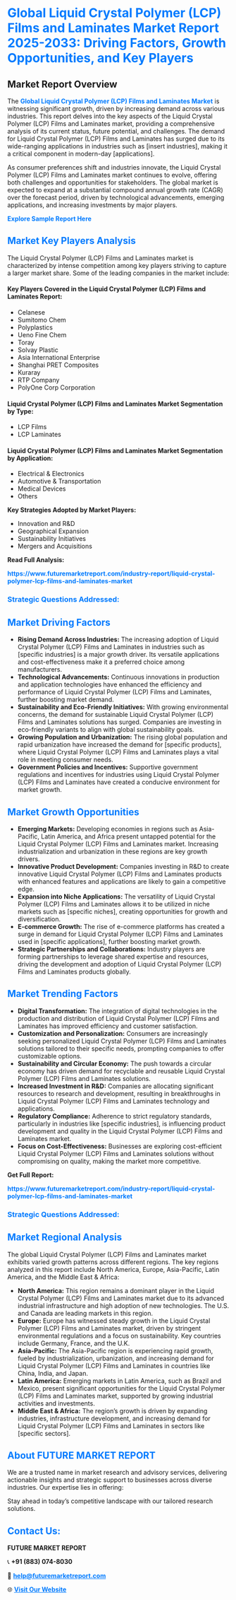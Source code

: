 <h1 style="color: #007BFF;">Global Liquid Crystal Polymer (LCP) Films and Laminates Market Report 2025-2033: Driving Factors, Growth Opportunities, and Key Players</h1>

<section id="overview">
<h2>Market Report Overview</h2>
<p>The <a href="https://www.futuremarketreport.com/industry-report/liquid-crystal-polymer-lcp-films-and-laminates-market" style="color: #007BFF; text-decoration: none;"><strong>Global Liquid Crystal Polymer (LCP) Films and Laminates Market</strong></a> is witnessing significant growth, driven by increasing demand across various industries. This report delves into the key aspects of the Liquid Crystal Polymer (LCP) Films and Laminates market, providing a comprehensive analysis of its current status, future potential, and challenges. The demand for Liquid Crystal Polymer (LCP) Films and Laminates has surged due to its wide-ranging applications in industries such as [insert industries], making it a critical component in modern-day [applications].</p>
<p>As consumer preferences shift and industries innovate, the Liquid Crystal Polymer (LCP) Films and Laminates market continues to evolve, offering both challenges and opportunities for stakeholders. The global market is expected to expand at a substantial compound annual growth rate (CAGR) over the forecast period, driven by technological advancements, emerging applications, and increasing investments by major players.</p>
</section>

<section id="overview">
<p><a href="https://www.futuremarketreport.com/request-sample/reportId=30423" style="color: #007BFF; text-decoration: none;"><strong>Explore Sample Report Here</strong></a></p>
</section>

<section id="key-players">
<h2 style="color: #007BFF;">Market Key Players Analysis</h2>
<p>The Liquid Crystal Polymer (LCP) Films and Laminates market is characterized by intense competition among key players striving to capture a larger market share. Some of the leading companies in the market include:</p>
<h4>Key Players Covered in the Liquid Crystal Polymer (LCP) Films and Laminates Report:</h4>
<ul><li>Celanese</li><li>Sumitomo Chem</li><li>Polyplastics</li><li>Ueno Fine Chem</li><li>Toray</li><li>Solvay Plastic</li><li>Asia International Enterprise</li><li>Shanghai PRET Composites</li><li>Kuraray</li><li>RTP Company</li><li>PolyOne Corp Corporation</li></ul>
<h4>Liquid Crystal Polymer (LCP) Films and Laminates Market Segmentation by Type:</h4>
<ul><li>LCP Films</li><li>LCP Laminates</li></ul>

<h4>Liquid Crystal Polymer (LCP) Films and Laminates Market Segmentation by Application:</h4>
<ul><li>Electrical &amp; Electronics</li><li>Automotive &amp; Transportation</li><li>Medical Devices</li><li>Others</li></ul>
<p><strong>Key Strategies Adopted by Market Players:</strong></p>
<ul>
<li>Innovation and R&D</li>
<li>Geographical Expansion</li>
<li>Sustainability Initiatives</li>
<li>Mergers and Acquisitions</li>
</ul>
</section>

<section>
<p><strong>Read Full Analysis: </strong></p><a href="https://www.futuremarketreport.com/industry-report/liquid-crystal-polymer-lcp-films-and-laminates-market" style="color: #007BFF; text-decoration: none;"><strong>https://www.futuremarketreport.com/industry-report/liquid-crystal-polymer-lcp-films-and-laminates-market</strong></a>
<h3 style="color: #007BFF;">Strategic Questions Addressed:</h3>
</section>

<section id="driving-factors">
<h2 style="color: #007BFF;">Market Driving Factors</h2>
<ul>
<li><strong>Rising Demand Across Industries:</strong> The increasing adoption of Liquid Crystal Polymer (LCP) Films and Laminates in industries such as [specific industries] is a major growth driver. Its versatile applications and cost-effectiveness make it a preferred choice among manufacturers.</li>
<li><strong>Technological Advancements:</strong> Continuous innovations in production and application technologies have enhanced the efficiency and performance of Liquid Crystal Polymer (LCP) Films and Laminates, further boosting market demand.</li>
<li><strong>Sustainability and Eco-Friendly Initiatives:</strong> With growing environmental concerns, the demand for sustainable Liquid Crystal Polymer (LCP) Films and Laminates solutions has surged. Companies are investing in eco-friendly variants to align with global sustainability goals.</li>
<li><strong>Growing Population and Urbanization:</strong> The rising global population and rapid urbanization have increased the demand for [specific products], where Liquid Crystal Polymer (LCP) Films and Laminates plays a vital role in meeting consumer needs.</li>
<li><strong>Government Policies and Incentives:</strong> Supportive government regulations and incentives for industries using Liquid Crystal Polymer (LCP) Films and Laminates have created a conducive environment for market growth.</li>
</ul>
</section>

<section id="growth-opportunities">
<h2 style="color: #007BFF;">Market Growth Opportunities</h2>
<ul>
<li><strong>Emerging Markets:</strong> Developing economies in regions such as Asia-Pacific, Latin America, and Africa present untapped potential for the Liquid Crystal Polymer (LCP) Films and Laminates market. Increasing industrialization and urbanization in these regions are key growth drivers.</li>
<li><strong>Innovative Product Development:</strong> Companies investing in R&D to create innovative Liquid Crystal Polymer (LCP) Films and Laminates products with enhanced features and applications are likely to gain a competitive edge.</li>
<li><strong>Expansion into Niche Applications:</strong> The versatility of Liquid Crystal Polymer (LCP) Films and Laminates allows it to be utilized in niche markets such as [specific niches], creating opportunities for growth and diversification.</li>
<li><strong>E-commerce Growth:</strong> The rise of e-commerce platforms has created a surge in demand for Liquid Crystal Polymer (LCP) Films and Laminates used in [specific applications], further boosting market growth.</li>
<li><strong>Strategic Partnerships and Collaborations:</strong> Industry players are forming partnerships to leverage shared expertise and resources, driving the development and adoption of Liquid Crystal Polymer (LCP) Films and Laminates products globally.</li>
</ul>
</section>

<section id="trending-factors">
<h2 style="color: #007BFF;">Market Trending Factors</h2>
<ul>
<li><strong>Digital Transformation:</strong> The integration of digital technologies in the production and distribution of Liquid Crystal Polymer (LCP) Films and Laminates has improved efficiency and customer satisfaction.</li>
<li><strong>Customization and Personalization:</strong> Consumers are increasingly seeking personalized Liquid Crystal Polymer (LCP) Films and Laminates solutions tailored to their specific needs, prompting companies to offer customizable options.</li>
<li><strong>Sustainability and Circular Economy:</strong> The push towards a circular economy has driven demand for recyclable and reusable Liquid Crystal Polymer (LCP) Films and Laminates solutions.</li>
<li><strong>Increased Investment in R&D:</strong> Companies are allocating significant resources to research and development, resulting in breakthroughs in Liquid Crystal Polymer (LCP) Films and Laminates technology and applications.</li>
<li><strong>Regulatory Compliance:</strong> Adherence to strict regulatory standards, particularly in industries like [specific industries], is influencing product development and quality in the Liquid Crystal Polymer (LCP) Films and Laminates market.</li>
<li><strong>Focus on Cost-Effectiveness:</strong> Businesses are exploring cost-efficient Liquid Crystal Polymer (LCP) Films and Laminates solutions without compromising on quality, making the market more competitive.</li>
</ul>
</section>

<section>
<p><strong>Get Full Report: </strong></p><a href="https://www.futuremarketreport.com/industry-report/liquid-crystal-polymer-lcp-films-and-laminates-market" style="color: #007BFF; text-decoration: none;"><strong>https://www.futuremarketreport.com/industry-report/liquid-crystal-polymer-lcp-films-and-laminates-market</strong></a>
<h3 style="color: #007BFF;">Strategic Questions Addressed:</h3>
</section>


<section id="regional-analysis">
<h2 style="color: #007BFF;">Market Regional Analysis</h2>
<p>The global Liquid Crystal Polymer (LCP) Films and Laminates market exhibits varied growth patterns across different regions. The key regions analyzed in this report include North America, Europe, Asia-Pacific, Latin America, and the Middle East & Africa:</p>
<ul>
<li><strong>North America:</strong> This region remains a dominant player in the Liquid Crystal Polymer (LCP) Films and Laminates market due to its advanced industrial infrastructure and high adoption of new technologies. The U.S. and Canada are leading markets in this region.</li>
<li><strong>Europe:</strong> Europe has witnessed steady growth in the Liquid Crystal Polymer (LCP) Films and Laminates market, driven by stringent environmental regulations and a focus on sustainability. Key countries include Germany, France, and the U.K.</li>
<li><strong>Asia-Pacific:</strong> The Asia-Pacific region is experiencing rapid growth, fueled by industrialization, urbanization, and increasing demand for Liquid Crystal Polymer (LCP) Films and Laminates in countries like China, India, and Japan.</li>
<li><strong>Latin America:</strong> Emerging markets in Latin America, such as Brazil and Mexico, present significant opportunities for the Liquid Crystal Polymer (LCP) Films and Laminates market, supported by growing industrial activities and investments.</li>
<li><strong>Middle East & Africa:</strong> The region’s growth is driven by expanding industries, infrastructure development, and increasing demand for Liquid Crystal Polymer (LCP) Films and Laminates in sectors like [specific sectors].</li>
</ul>
</section>

<footer>
<h2 style="color: #007BFF;">About FUTURE MARKET REPORT</h2>
<p>We are a trusted name in market research and advisory services, delivering actionable insights and strategic support to businesses across diverse industries. Our expertise lies in offering:</p>

<p>Stay ahead in today’s competitive landscape with our tailored research solutions.</p>

<h2 style="color: #007BFF;">Contact Us:</h2>
<p><strong>FUTURE MARKET REPORT</strong></p>
<p>📞 <strong>+91 (883) 074-8030</strong></p>
<p>📧 <strong><a href="mailto:help@futuremarketreport.com" style="color: #007BFF;">help@futuremarketreport.com</a></strong></p>
<p>🌐 <strong><a href="https://www.futuremarketreport.com/" style="color: #007BFF;">Visit Our Website</a></strong></p>
</footer>